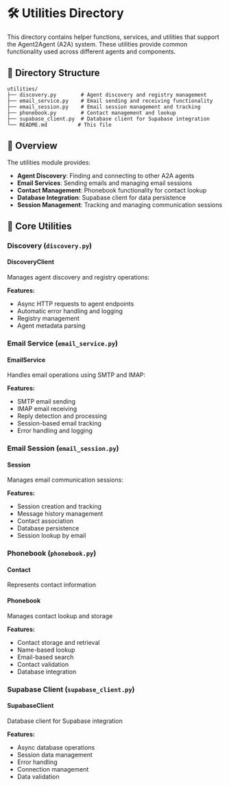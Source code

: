 # 🛠️ Utilities Directory

This directory contains helper functions, services, and utilities that support the Agent2Agent (A2A) system. These utilities provide common functionality used across different agents and components.

## 📁 Directory Structure

```
utilities/
├── discovery.py        # Agent discovery and registry management
├── email_service.py    # Email sending and receiving functionality
├── email_session.py    # Email session management and tracking
├── phonebook.py        # Contact management and lookup
├── supabase_client.py  # Database client for Supabase integration
└── README.md          # This file
```

## 🎯 Overview

The utilities module provides:
- **Agent Discovery**: Finding and connecting to other A2A agents
- **Email Services**: Sending emails and managing email sessions
- **Contact Management**: Phonebook functionality for contact lookup
- **Database Integration**: Supabase client for data persistence
- **Session Management**: Tracking and managing communication sessions

## 🔧 Core Utilities

### Discovery (`discovery.py`)

#### DiscoveryClient
Manages agent discovery and registry operations:

**Features:**
- Async HTTP requests to agent endpoints
- Automatic error handling and logging
- Registry management
- Agent metadata parsing

### Email Service (`email_service.py`)

#### EmailService
Handles email operations using SMTP and IMAP:

**Features:**
- SMTP email sending
- IMAP email receiving
- Reply detection and processing
- Session-based email tracking
- Error handling and logging

### Email Session (`email_session.py`)

#### Session
Manages email communication sessions:

**Features:**
- Session creation and tracking
- Message history management
- Contact association
- Database persistence
- Session lookup by email

### Phonebook (`phonebook.py`)

#### Contact
Represents contact information

#### Phonebook
Manages contact lookup and storage

**Features:**
- Contact storage and retrieval
- Name-based lookup
- Email-based search
- Contact validation
- Database integration

### Supabase Client (`supabase_client.py`)

#### SupabaseClient
Database client for Supabase integration

**Features:**
- Async database operations
- Session data management
- Error handling
- Connection management
- Data validation
